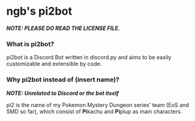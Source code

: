 # ngb's pi2bot

***NOTE: PLEASE DO READ THE LICENSE FILE.***

### What is pi2bot?
pi2bot is a Discord Bot written in discord.py and aims to be easily customizable and extensible by code.

### Why pi2bot instead of (insert name)?
***NOTE: Unrelated to Discord or the bot itself***

pi2 is the name of my Pokemon Mystery Dungeon series' team (EoS and SMD so far), which consist of **Pi**kachu and **Pi**plup as main characters. 
 

